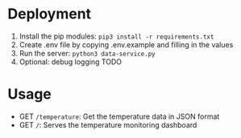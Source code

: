 # Deployment
1. Install the pip modules: `pip3 install -r requirements.txt`
2. Create .env file by copying .env.example and filling in the values
3. Run the server: `python3 data-service.py`
4. Optional: debug logging TODO

# Usage
- GET `/temperature`: Get the temperature data in JSON format
- GET `/`: Serves the temperature monitoring dashboard
